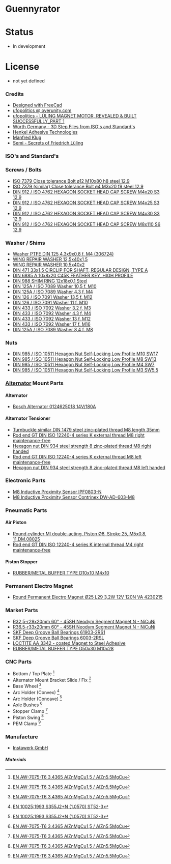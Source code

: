 # Guennyrator

# Status
* In development

# License
* not yet defined

### Credits
* [Designed with FreeCad](https://www.freecadweb.org)
* [ufopolitics @ overunity.com](https://overunity.com/lueling-magnet-motor/)
* [ufopolitics - LÜLING MAGNET MOTOR, REVEALED & BUILT SUCCESSFULLY_PART 1](https://www.youtube.com/watch?v=ytCVQ-OZZmM)
* [Würth Germany - 3D Step Files from ISO's and Standard's](https://eshop.wuerth.de/Product-categories/Fasteners/140135.cyid/1401.cgid/en/US/EUR)
* [Henkel Adhesive Technologies](https://www.henkel-adhesives.com/de/en.html)
* [Manfred ](https://www.youtube.com/watch?v=dJ6--Fqkdjs)[Klug](https://www.youtube.com/watch?v=1gJIGtJCz-s)
* [Semi - Secrets of Friedrich Lüling](https://s-em-i.github.io/s-em-i.github.io-SecretsOfLueling/)

### ISO's and Standard's
### Screws / Bolts
* [ISO 7379 Close tolerance Bolt ø12 M10x80 h8 steel 12.9](https://www.wegertseder.com/ArticleDetails.aspx?ANR=2616-628)
* [ISO 7379 (similar) Close tolerance Bolt ø4 M3x20 f9 steel 12.9](https://www.maedler.de/Article/619704020)
* [DIN 912 / ISO 4762 HEXAGON SOCKET HEAD CAP SCREW M4x20 S3 12.9](https://www.wegertseder.com/ArticleDetails.aspx?ANR=2548-055)
* [DIN 912 / ISO 4762 HEXAGON SOCKET HEAD CAP SCREW M4x25 S3 12.9](https://www.wegertseder.com/ArticleDetails.aspx?ANR=2548-057)
* [DIN 912 / ISO 4762 HEXAGON SOCKET HEAD CAP SCREW M4x30 S3 12.9](https://www.wegertseder.com/ArticleDetails.aspx?ANR=2548-058)
* [DIN 912 / ISO 4762 HEXAGON SOCKET HEAD CAP SCREW M8x110 S6 12.9](https://www.wegertseder.com/ArticleDetails.aspx?ANR=2548-196)

### Washer / Shims
* [Washer PTFE DIN 125 4.3x9x0.8 f. M4 (306724)](https://www.rct-online.de/en/fastening-elements/washers-and-rings/30444/washer-din-125-made-of-ptfe)
* [WING REPAIR WASHER 12,5x40x1,5](https://www.wegertseder.com/ArticleDetails.aspx?ANR=1542-014)
* [WING REPAIR WASHER 10,5x40x2](https://www.wegertseder.com/ArticleDetails.aspx?ANR=1542-008)
* [DIN 471 33x1,5 CIRCLIP FOR SHAFT, REGULAR DESIGN, TYPE A](https://www.wegertseder.com/ArticleDetails.aspx?ANR=1950-036)
* [DIN 6885 A 10x8x20 C45K FEATHER KEY, HIGH PROFILE](https://www.wegertseder.com/ArticleDetails.aspx?ANR=1848-566)
* [DIN 988 SHIM RING 12x18x0,1 Steel](https://www.wegertseder.com/ArticleDetails.aspx?ANR=1650-562)
* [DIN 125A / ISO 7089 Washer 10,5 f. M10](https://www.wegertseder.com/ArticleDetails.aspx?ANR=1490-218)
* [DIN 125A / ISO 7089 Washer 4.3 f. M4](https://www.rct-online.de/de/befestigungselemente/scheiben-und-ringe/unterlegscheibe-din-125-aus-ptfe)
* [DIN 126 / ISO 7091 Washer 13,5 f. M12](https://www.wegertseder.com/ArticleDetails.aspx?ANR=1538-896)
* [DIN 126 / ISO 7091 Washer 11 f. M10](https://www.wegertseder.com/ArticleDetails.aspx?ANR=1538-894)
* [DIN 433 / ISO 7092 Washer 3.2 f. M3](https://www.wegertseder.com/ArticleDetails.aspx?ANR=4497-604)
* [DIN 433 / ISO 7092 Washer 4.3 f. M4](https://www.wegertseder.com/ArticleDetails.aspx?ANR=4497-606)
* [DIN 433 / ISO 7092 Washer 13 f. M12](https://www.wegertseder.com/ArticleDetails.aspx?ANR=4497-616)
* [DIN 433 / ISO 7092 Washer 17 f. M16](https://www.wegertseder.com/ArticleDetails.aspx?ANR=4497-620)
* [DIN 125A / ISO 7089 Washer 8,4 f. M8](https://www.wegertseder.com/ArticleDetails.aspx?ANR=1490-216)

### Nuts
* [DIN 985 / ISO 10511 Hexagon Nut Self-Locking Low Profile M10 SW17](https://www.wegertseder.com/ArticleDetails.aspx?ANR=3344-210)
* [DIN 985 / ISO 10511 Hexagon Nut Self-Locking Low Profile M8 SW13](https://www.wegertseder.com/ArticleDetails.aspx?ANR=3344-208)
* [DIN 985 / ISO 10511 Hexagon Nut Self-Locking Low Profile M4 SW7](https://www.wegertseder.com/ArticleDetails.aspx?ANR=3340-142)
* [DIN 985 / ISO 10511 Hexagon Nut Self-Locking Low Profile M3 SW5.5](https://www.wegertseder.com/ArticleDetails.aspx?ANR=3340-140)

### [Alternator](images/Alternator.stl) Mount Parts
#### Alternator
* [Bosch Alternator 0124625018 14V/180A](http://stock-available-automotive.blogspot.com/2011/10/0124625018-bosch-alternators.html)
#### Alternator Tensioner
* [Turnbuckle similar DIN 1479 steel zinc-plated thread M8 length 35mm](https://www.maedler.de/Article/65385800)
* [Rod end GT DIN ISO 12240-4 series K external thread M8 right maintenance-free](https://www.maedler.de/Article/63280800)
* [Hexagon nut DIN 934 steel strength 8 zinc-plated thread M8 right handed](https://www.maedler.de/Article/65200800)
* [Rod end GT DIN ISO 12240-4 series K external thread M8 left maintenance-free](https://www.maedler.de/Article/63290800)
* [Hexagon nut DIN 934 steel strength 8 zinc-plated thread M8 left handed](https://www.maedler.de/Article/65230800)

### Electronic Parts
* [M8 Inductive Proximity Sensor IPF0803-N](https://sg.cytron.io/p-m8-inductive-proximity-sensor)
* [M8 Inductive Proximity Sensor Contrinex DW-AD-603-M8](https://www.contrinex.com/product/dw-ad-603-m8/)

### Pneumatic Parts
#### Air Piston
* [Round cylinder MI double-acting, Piston Ø8, Stroke 25, M5x0.8, 11.DM.08025](https://www.riegler.shop/gb/Product/Details/114774)
* [Rod end GT DIN ISO 12240-4 series K internal thread M4 right maintenance-free](https://www.maedler.de/Article/63260400)
#### Piston Stopper
* [RUBBER/METAL BUFFER TYPE D10x10 M4x10](https://www.maedler.de/Article/68578100)

### Permanent Electro Magnet
* [Round Permanent Electro Magnet Ø25 L29 3,2W 12V 120N VA 4230215](https://shop.mannel-magnet.de/pdf/ehaft/4240015.pdf)

### Market Parts
* [R32,5-r29x20mm 60° - 45SH Neodym Segment Magnet N - NiCuNi](https://www.neomagnete.de/de/r32-5-r29x20mm-600-45sh-neodym-segment-magnet-n-nicuni?c=9)
* [R36,5-r33x20mm 60° - 45SH Neodym Segment Magnet N - NiCuNi](https://www.neomagnete.de/de/r36-5-r33x20mm-600-45sh-neodym-segment-magnet-n-nicuni?c=9)
* [SKF Deep Groove Ball Bearings 61903-2RS1](https://www.skf.com/us/products/rolling-bearings/ball-bearings/deep-groove-ball-bearings/productid-61903-2RS1)
* [SKF Deep Groove Ball Bearings 6003-2RSL](https://www.skf.com/us/products/rolling-bearings/ball-bearings/deep-groove-ball-bearings/productid-6003-2RSL)
* [LOCTITE AA 3342 - coated Magnet to Steel Adhesive](https://www.henkel-adhesives.com/de/en/product/structural-adhesives/loctite_aa_3342.html)
* [RUBBER/METAL BUFFER TYPE D50x30 M10x28](https://www.maedler.de/Article/68580630)

### CNC Parts
* Bottom / Top Plate [^1]
* Alternator Mount Bracket Slide / Fix [^1]
* Base Wheel [^1]
* Arc Holder (Convex) [^3]
* Arc Holder (Concave) [^3]
* Axle Bushes [^1]
* Stopper Clamp [^1]
* Piston Swing [^1]
* PEM Clamp [^1]

### Manufacture
* [Instawerk GmbH](www.instawerk.de)

##### Materials
[^1]: [EN AW-7075-T6 3.4365 AlZnMgCu1,5 / AlZn5,5MgCu](https://www.theworldmaterial.com/al-7075-aluminum-alloy)
[^2]: [EN ISO 4957 1.2379 X153CrMoV12](https://www.theworldmaterial.com/din-en-1-2379-steel-x153crmov12-material/)
[^3]: [EN 10025:1993 S355J2+N (1.0570) ST52-3](https://www.theworldmaterial.com/1-0570-material-st52-steel-din-17100/)